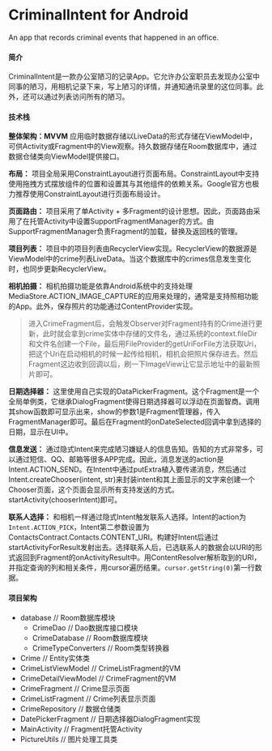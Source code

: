 # CriminalIntent for Android
An app that records criminal events that happened in an office.

#### 简介
CriminalIntent是一款办公室陋习的记录App。它允许办公室职员去发现办公室中同事的陋习，用相机记录下来，写上陋习的详情，并通知通讯录里的这位同事。此外，还可以通过列表访问所有的陋习。

#### 技术栈
**整体架构：MVVM** 应用临时数据存储以LiveData的形式存储在ViewModel中，可供Activity或Fragment中的View观察。持久数据存储在Room数据库中，通过数据仓储类向ViewModel提供接口。

**布局：** 项目全局采用ConstraintLayout进行页面布局。ConstraintLayout中支持使用拖拽方式摆放组件的位置和设置其与其他组件的依赖关系。Google官方也极力推荐使用ConstraintLayout进行页面布局设计。

**页面路由：** 项目采用了单Activity + 多Fragment的设计思想。因此，页面路由采用了在托管Activity中设置SupportFragmentManager的方式。由SupportFragmentManager负责Fragment的加载，替换及返回栈的管理。

**项目列表：** 项目中的项目列表由RecyclerView实现。RecyclerView的数据源是ViewModel中的crime列表LiveData。当这个数据库中的crimes信息发生变化时，也同步更新RecyclerView。

**相机拍摄：** 相机拍摄功能是依靠Android系统中的支持处理MediaStore.ACTION_IMAGE_CAPTURE的应用来处理的，通常是支持照相功能的App。此外，保存照片的功能通过ContentProvider实现。
> 进入CrimeFragment后，会触发Observer对Fragment持有的Crime进行更新，此时就会拿到crime实体中存储的文件名，通过系统的context.fileDir和文件名创建一个File，最后用FileProvider的getUriForFile方法获取Uri，把这个Uri在启动相机的时候一起传给相机，相机会把照片保存进去。然后Fragment这边收到回调以后，刷一下ImageView让它显示地址中的最新照片即可。

**日期选择器：** 这里使用自己实现的DataPickerFragment。这个Fragment是一个全局单例类，它继承DialogFragment使得日期选择器可以浮动在页面智商。调用其show函数即可显示出来，show的参数1是Fragment管理器，传入FragmentManager即可。最后在Fragment的onDateSelected回调中拿到选择的日期，显示在UI中。

**信息发送：** 通过隐式Intent来完成陋习嫌疑人的信息告知。告知的方式非常多，可以通过短信、QQ、邮箱等很多APP完成。因此，消息发送的action是Intent.ACTION_SEND。在Intent中通过putExtra植入要传递消息，然后通过Intent.createChooser(intent, str)来封装intent和其上面显示的文字来创建一个Chooser页面，这个页面会显示所有支持发送的方式。startActivity(chooserIntent)即可。

**联系人选择：** 和相机一样通过隐式Intent触发联系人选择。Intent的action为`Intent.ACTION_PICK`，Intent第二参数设置为ContactsContract.Contacts.CONTENT_URI。构建好Intent后通过startActivityForResult发射出去。选择联系人后，已选联系人的数据会以URI的形式返回到Fragment的onActivityResult中。用ContentResolver解析取到的URI，并指定查询的列和相关条件，用cursor遍历结果。`cursor.getString(0)`第一行数据。

#### 项目架构

- database // Room数据库模块
    - CrimeDao // Dao数据库接口模块
    - CrimeDatabase // Room数据库模块
    - CrimeTypeConverters // Room类型转换器
- Crime // Entity实体类
- CrimeListViewModel // CrimeListFragment的VM
- CrimeDetailViewModel // CrimeFragment的VM
- CrimeFragment // Crime显示页面
- CrimeListFragment // Crime列表显示页面
- CrimeRepository  // 数据仓储类
- DatePickerFragment // 日期选择器DialogFragment实现
- MainActivity // Fragment托管Activity
- PictureUtils // 图片处理工具类
